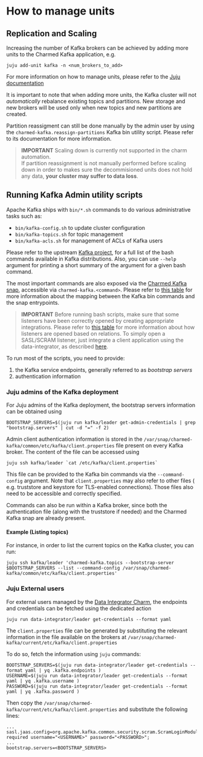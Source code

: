 # How to manage units

## Replication and Scaling

Increasing the number of Kafka brokers can be achieved by adding more units
to the Charmed Kafka application, e.g. 

```shell
juju add-unit kafka -n <num_brokers_to_add>
```

For more information on how to manage units, please refer to the [Juju documentation](https://juju.is/docs/juju/manage-units)

It is important to note that when adding more units, the Kafka cluster will not 
*automatically* rebalance existing topics and partitions. New storage and new brokers
will be used only when new topics and new partitions are created. 

Partition reassigment can still be done manually by the admin user by using the 
`charmed-kafka.reassign-partitions` Kafka bin utility script. Please refer to 
its documentation for more information. 

> **IMPORTANT** Scaling down is currently not supported in the charm automation.  
> If partition reassignment is not manually performed before scaling down in order 
> to makes sure the decommisioned units does not hold any data, **your cluster may 
> suffer to data loss**. 


## Running Kafka Admin utility scripts

Apache Kafka ships with `bin/*.sh` commands to do various administrative tasks such as:
* `bin/kafka-config.sh` to update cluster configuration
* `bin/kafka-topics.sh` for topic management
* `bin/kafka-acls.sh` for management of ACLs of Kafka users

Please refer to the upstream [Kafka project](https://github.com/apache/kafka/tree/trunk/bin), 
for a full list of the bash commands available in Kafka distributions. Also, you can 
use `--help` argument for printing a short summary of the argument for a given 
bash command. 

The most important commands are also exposed via the [Charmed Kafka snap](https://snapcraft.io/charmed-kafka), 
accessible via `charmed-kafka.<command>`. Please refer to [this table](TODO) for 
more information about the mapping between the Kafka bin commands and the snap entrypoints.

> **IMPORTANT** Before running bash scripts, make sure that some listeners have been correctly 
> opened by creating appropriate integrations. Please refer to [this table](TODO) for more 
> information about how listeners are opened based on relations. To simply open a 
> SASL/SCRAM listener, just integrate a client application using the data-integrator, 
> as described [here](TODO).

To run most of the scripts, you need to provide:
1. the Kafka service endpoints, generally referred to as *bootstrap servers* 
2. authentication information 

### Juju admins of the Kafka deployment

For Juju admins of the Kafka deployment, the bootstrap servers information can 
be obtained using

```
BOOTSTRAP_SERVERS=$(juju run kafka/leader get-admin-credentials | grep "bootstrap.servers" | cut -d "=" -f 2)
```

Admin client authentication information is stored in the 
`/var/snap/charmed-kafka/common/etc/kafka/client.properties` file present on every Kafka
broker. The content of the file can be accessed using 

```
juju ssh kafka/leader `cat /etc/kafka/client.properties`
```

This file can be provided to the Kafka bin commands via the `--command-config`
argument. Note that `client.properties` may also refer to other files (
e.g. truststore and keystore for TLS-enabled connections). Those
files also need to be accessible and correctly specified. 

Commands can also be run within a Kafka broker, since both the authentication 
file (along with the truststore if needed) and the Charmed Kafka snap are 
already present. 

#### Example (Listing topics)

For instance, in order to list the current topics on the Kafka cluster, you can run:
```
juju ssh kafka/leader 'charmed-kafka.topics --bootstrap-server $BOOTSTRAP_SERVERS --list --command-config /var/snap/charmed-kafka/common/etc/kafka/client.properties'
```

### Juju External users

For external users managed by the  [Data Integrator Charm](https://charmhub.io/data-integrator), 
the endpoints and credentials can be fetched using the dedicated action

```shell
juju run data-integrator/leader get-credentials --format yaml
```

The `client.properties` file can be generated by substituting the relevant information in the 
file available on the brokers at `/var/snap/charmed-kafka/current/etc/kafka/client.properties`

To do so, fetch the information using `juju` commands:

```
BOOTSTRAP_SERVERS=$(juju run data-integrator/leader get-credentials --format yaml | yq .kafka.endpoints )
USERNAME=$(juju run data-integrator/leader get-credentials --format yaml | yq .kafka.username )
PASSWORD=$(juju run data-integrator/leader get-credentials --format yaml | yq .kafka.password )
```

Then copy the `/var/snap/charmed-kafka/current/etc/kafka/client.properties` and substitute the following lines:

```
...
sasl.jaas.config=org.apache.kafka.common.security.scram.ScramLoginModule required username="<USERNAME>" password="<PASSWORD>";
...
bootstrap.servers=<BOOTSTRAP_SERVERS>
```

